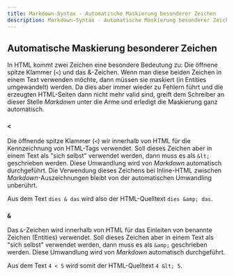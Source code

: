 ```yaml
---
title: Markdown-Syntax - Automatische Maskierung besonderer Zeichen
description: Markdown-Syntax - Automatische Maskierung besonderer Zeichen
---
```


## Automatische Maskierung besonderer Zeichen

In HTML kommt zwei Zeichen eine besondere Bedeutung zu: Die öffnene spitze Klammer (`<`) und das &-Zeichen. Wenn man diese beiden Zeichen in einem Text verwenden möchte, dann müssen sie maskiert (in Entities umgewandelt) werden. Da dies aber immer wieder zu Fehlern führt und die erzeugten HTML-Seiten dann nicht mehr valid sind, greift dem Schreiber an dieser Stelle *Markdown* unter die Arme und erledigt die Maskierung ganz automatisch.

### `<`

Die öffnende spitze Klammer (`<`) wir innerhalb von HTML für die Kennzeichnung von HTML-Tags verwendet. Soll dieses Zeichen aber in einem Text als "sich selbst" verwendet werden, dann muss es als `&lt;` geschrieben werden. Diese Umwandlung wird von *Markdown* automatisch durchgeführt. Die Verwendung dieses Zeichens bei Inline-HTML zwischen *Markdown*-Auszeichnungen bleibt von der automatischen Umwandling unberührt.

Aus dem Text `dies & das` wird also der HTML-Quelltext `dies &amp; das`.

### `&`

Das `&`-Zeichen wird innerhalb von HTML für das Einleiten von benannte Zeichen (Entities) verwendet. Soll dieses Zeichen aber in einem Text als "sich selbst" verwendet werden, dann muss es als `&amp;` geschrieben werden. Diese Umwandlung wird von *Markdown* automatisch durchgeführt.

Aus dem Text `4 < 5` wird somit der HTML-Quelltext `4 &lt; 5`.
